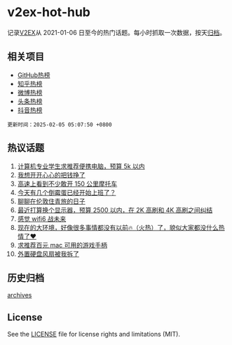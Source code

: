# v2ex-hot-hub

 记录[V2EX](https://www.v2ex.com/)从 2021-01-06 日至今的热门话题。每小时抓取一次数据，按天[归档](archives)。
 
 ## 相关项目

- [GitHub热榜](https://github.com/snaildev/github-hot-hub)
- [知乎热榜](https://github.com/snaildev/zhihu-hot-hub)
- [微博热榜](https://github.com/snaildev/weibo-hot-hub)
- [头条热榜](https://github.com/snaildev/toutiao-hot-hub)
- [抖音热榜](https://github.com/snaildev/douyin-hot-hub)


 `更新时间：2025-02-05 05:07:50 +0800`

## 热议话题

1. [计算机专业学生求推荐便携电脑，预算 5k 以内](https://www.v2ex.com/t/1108792)
1. [我想开开心心的把钱挣了](https://www.v2ex.com/t/1108820)
1. [高速上看到不少敢开 150 公里摩托车](https://www.v2ex.com/t/1108853)
1. [今天有几个倒霉蛋已经开始上班了？](https://www.v2ex.com/t/1108799)
1. [聊聊在伦敦住青旅的日子](https://www.v2ex.com/t/1108808)
1. [最近打算换个显示器，预算 2500 以内，在 2K 高刷和 4K 高刷之间纠结](https://www.v2ex.com/t/1108798)
1. [感觉 wifi6 战未来](https://www.v2ex.com/t/1108838)
1. [现在的大环境，好像很多事情都没有以前🔥（火热）了，貌似大家都没什么热情了❤️](https://www.v2ex.com/t/1108843)
1. [求推荐百元 mac 可用的游戏手柄](https://www.v2ex.com/t/1108801)
1. [外置硬盘风扇被我拆了](https://www.v2ex.com/t/1108810)

## 历史归档

[archives](archives)

## License

See the [LICENSE](LICENSE) file for license rights and limitations (MIT).
